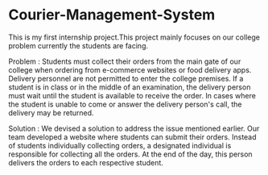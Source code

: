 # Courier-Management-System

This is my first internship project.This project mainly focuses on our college problem currently the students are facing.

Problem :
   Students must collect their orders from the main gate of our college when ordering from e-commerce websites or food delivery apps. Delivery personnel are not permitted to enter the college premises. If a student is in class or in the middle of an examination, the delivery person must wait until the student is available to receive the order. In cases where the student is unable to come or answer the delivery person's call, the delivery may be returned.
   
Solution :
 We devised a solution to address the issue mentioned earlier. Our team developed a website where students can submit their orders. Instead of students individually collecting orders, a designated individual is responsible for collecting all the orders. At the end of the day, this person delivers the orders to each respective student.

    
